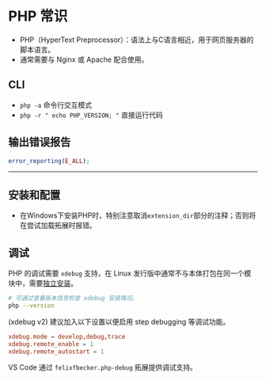 # PHP 常识

- PHP（HyperText Preprocessor）：语法上与C语言相近，用于网页服务器的脚本语言。
- 通常需要与 Nginx 或 Apache 配合使用。

## CLI

- `php -a` 命令行交互模式
- `php -r " echo PHP_VERSION; "` 直接运行代码

## 输出错误报告

``` php
error_reporting(E_ALL);
```

---

## 安装和配置

- 在Windows下安装PHP时，特别注意取消`extension_dir`部分的注释；否则将在尝试加载拓展时报错。

## 调试

PHP 的调试需要 `xdebug` 支持，在 Linux 发行版中通常不与本体打包在同一个模块中，需要[独立安装](https://xdebug.org/docs/install)。

``` sh
# 可通过查看版本信息检查 xdebug 安装情况。
php --version
```

(xdebug v2) 建议加入以下设置以便启用 step debugging 等调试功能。

``` conf
xdebug.mode = develop,debug,trace
xdebug.remote_enable = 1
xdebug.remote_autostart = 1
```

VS Code 通过 `felixfbecker.php-debug` 拓展提供调试支持。
